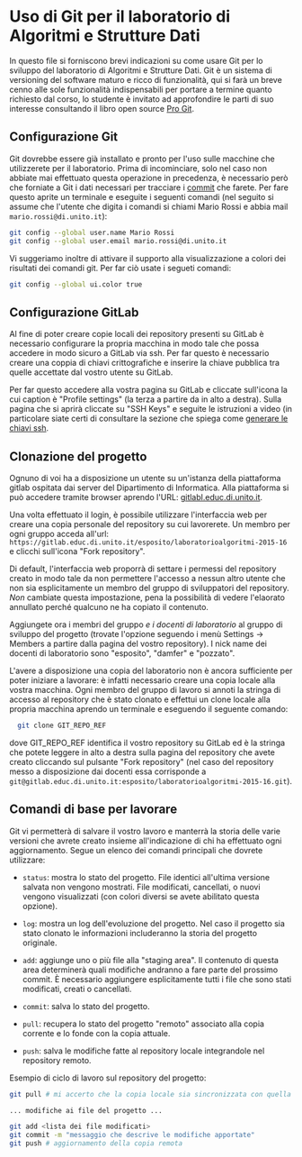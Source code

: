 # Uso di Git per il laboratorio di Algoritmi e Strutture Dati

In questo file si forniscono brevi indicazioni su come usare Git per lo
sviluppo del laboratorio di Algoritmi e Strutture Dati. Git è un sistema di
versioning del software maturo e ricco di funzionalità, qui si farà un breve
cenno alle sole funzionalità indispensabili per portare a termine quanto
richiesto dal corso, lo studente è invitato ad approfondire le parti di suo
interesse consultando il libro open source [Pro Git][].


## Configurazione Git

Git dovrebbe essere già installato e pronto per l'uso sulle macchine che
utilizzerete per il laboratorio. Prima di incominciare, solo nel caso non
abbiate  mai effettuato questa operazione in precedenza, è necessario però che
forniate a Git i dati necessari per tracciare i [commit][] che farete. Per
fare questo aprite un terminale e eseguite i seguenti comandi (nel seguito
  si assume che l'utente che digita i comandi si chiami Mario Rossi e abbia
  mail `mario.rossi@di.unito.it`):

```bash
git config --global user.name Mario Rossi
git config --global user.email mario.rossi@di.unito.it
```

Vi suggeriamo inoltre di attivare il supporto alla visualizzazione a colori dei
risultati dei comandi git. Per far ciò usate i segueti comandi:

```bash
git config --global ui.color true
```

## Configurazione GitLab

Al fine di poter creare copie locali dei repository presenti su GitLab è
necessario configurare la propria macchina in modo tale che possa accedere in
modo sicuro a GitLab via ssh. Per far questo è necessario creare una coppia di
chiavi  crittografiche e inserire la chiave pubblica tra quelle accettate dal
vostro utente su GitLab.

Per far questo accedere alla vostra pagina su GitLab e cliccate sull'icona
la cui caption è "Profile settings" (la terza a partire da in alto a destra).
Sulla pagina che si aprirà cliccate su "SSH Keys" e seguite le istruzioni
a video (in particolare siate certi di consultare la sezione che spiega come
[generare le chiavi ssh](https://gitlab.educ.di.unito.it/help/ssh/ssh.md).

## Clonazione del progetto

Ognuno di voi ha a disposizione un utente su un'istanza della piattaforma gitlab
ospitata dai server del Dipartimento di Informatica. Alla piattaforma si può
accedere tramite browser aprendo l'URL:
[gitlabl.educ.di.unito.it](gitlab.educ.di.unitoit).

Una volta effettuato il login, è possibile utilizzare l'interfaccia web per
creare una copia personale del repository su cui lavorerete. Un membro per ogni
gruppo acceda all'url:
  `https://gitlab.educ.di.unito.it/esposito/laboratorioalgoritmi-2015-16`
e clicchi sull'icona "Fork repository".

Di default, l'interfaccia web proporrà di settare i permessi del repository
creato in modo tale da non permettere l'accesso a nessun altro utente che non
sia esplicitamente un membro del gruppo di sviluppatori del repository.  *Non*
cambiate questa impostazione, pena la possibilità di vedere l'elaorato annullato
perché qualcuno ne ha copiato il contenuto.

Aggiungete ora i membri del gruppo *e i docenti di laboratorio* al gruppo di
sviluppo del progetto (trovate l'opzione seguendo i menù Settings -> Members a
partire dalla pagina del vostro repository). I nick name dei docenti di
laboratorio sono "esposito", "damfer" e "pozzato".

L'avere a disposizione una copia del laboratorio non è ancora sufficiente per
poter iniziare a lavorare: è infatti necessario creare una copia locale alla
vostra macchina. Ogni membro del gruppo di lavoro si annoti la stringa di
accesso al repository che è stato clonato e effettui un
clone locale alla propria macchina aprendo un terminale e eseguendo il seguente
comando:

```bash
  git clone GIT_REPO_REF
```

dove GIT_REPO_REF identifica il vostro repository su GitLab ed è la stringa che
potete leggere in alto a destra sulla pagina del repository che avete creato
cliccando sul pulsante "Fork repository" (nel caso del repository messo a
disposizione dai docenti essa corrisponde a
`git@gitlab.educ.di.unito.it:esposito/laboratorioalgoritmi-2015-16.git`).

## Comandi di base per lavorare

Git vi permetterà di salvare il vostro lavoro e manterrà la storia delle  varie
versioni che avrete creato insieme all'indicazione di chi ha effettuato ogni
aggiornamento. Segue un elenco dei comandi principali che dovrete utilizzare:

- `status`: mostra lo stato del progetto. File  identici all'ultima versione
  salvata non vengono mostrati. File modificati, cancellati, o nuovi vengono
  visualizzati (con colori diversi se avete abilitato questa opzione).

- `log`: mostra un log dell'evoluzione del progetto. Nel caso il progetto
  sia stato clonato le informazioni includeranno la storia del progetto
  originale.

- `add`: aggiunge uno o più file alla "staging area". Il contenuto di questa
  area determinerà quali modifiche andranno a fare parte del prossimo commit. È
  necessario aggiungere esplicitamente tutti i file che sono stati modificati,
  creati o cancellati.

- `commit`: salva lo stato del progetto.

- `pull`: recupera lo stato del progetto "remoto" associato alla copia corrente
  e lo fonde con la copia attuale.

- `push`: salva le modifiche fatte al repository locale integrandole nel
  repository remoto.

Esempio di ciclo di lavoro sul repository del progetto:

```bash
git pull # mi accerto che la copia locale sia sincronizzata con quella remota

... modifiche ai file del progetto ...

git add <lista dei file modificati>
git commit -m "messaggio che descrive le modifiche apportate"
git push # aggiornamento della copia remota
```


[Pro Git]: (https://progit.org)
[commit]: http://git-scm.com/book/en/v2/Git-Basics-Recording-Changes-to-the-Repository
